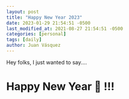 ```yaml
---
layout: post
title: "Happy New Year 2023"
date: 2023-01-29 21:54:51 -0500
last_modified_at: 2021-08-27 21:54:51 -0500
categories: [personal]
tags: [daily]
author: Juan Vásquez
---
```


Hey folks, I just wanted to say....

# Happy New Year 🥳 !!!
